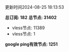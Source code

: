 更新时间2024-08-25 18:13:53

**总订阅: 182**
**总节点: 31402**
- vless节点: 11389
- vless节点: 1

**google ping有效节点: 1251**
